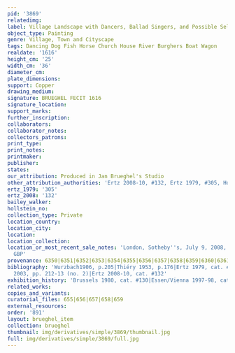 ```yaml
---
pid: '3869'
relatedimg: 
label: Village Landscape with Dancers, Ballad Singers, and Possible Self Portrait
object_type: Painting
genre: Village, Town and Cityscape
tags: Dancing Dog Fish Horse Church House River Burghers Boat Wagon
realdate: '1616'
height_cm: '25'
width_cm: '36'
diameter_cm: 
plate_dimensions: 
support: Copper
drawing_medium: 
signature: BRUEGHEL FECIT 1616
signature_location: 
support_marks: 
further_inscription: 
collaborators: 
collaborator_notes: 
collectors_patrons: 
print_type: 
print_notes: 
printmaker: 
publisher: 
states: 
our_attribution: Produced in Jan Brueghel's Studio
other_attribution_authorities: 'Ertz 2008-10, #132, Ertz 1979, #305, Honig database'
ertz_1979: '305'
ertz_2008: '132'
bailey_walker: 
hollstein_no: 
collection_type: Private
location_country: 
location_city: 
location: 
location_collection: 
location_or_most_recent_sale_notes: 'London, Sotheby''s, July 9, 2008, #19 for 3,513,250
  GBP'
provenance: 6350|6351|6352|6353|6354|6355|6356|6357|6358|6359|6360|6361|6362|6363|6364
bibliography: 'Wurzbach1906, p.205|Thiéry 1953, p.176|Ertz 1979, cat. #305, fig. 27|Korthals-Altes
  2003, pp. 212-13 (no. 2)|Ertz 2008-10, cat. #132'
exhibition_history: 'Brussels 1980, cat. #130|Essen/Vienna 1997-98, cat. #63'
related_works: 
copies_and_variants: 
curatorial_files: 655|656|657|658|659
external_resources: 
order: '891'
layout: brueghel_item
collection: brueghel
thumbnail: img/derivatives/simple/3869/thumbnail.jpg
full: img/derivatives/simple/3869/full.jpg
---
```

